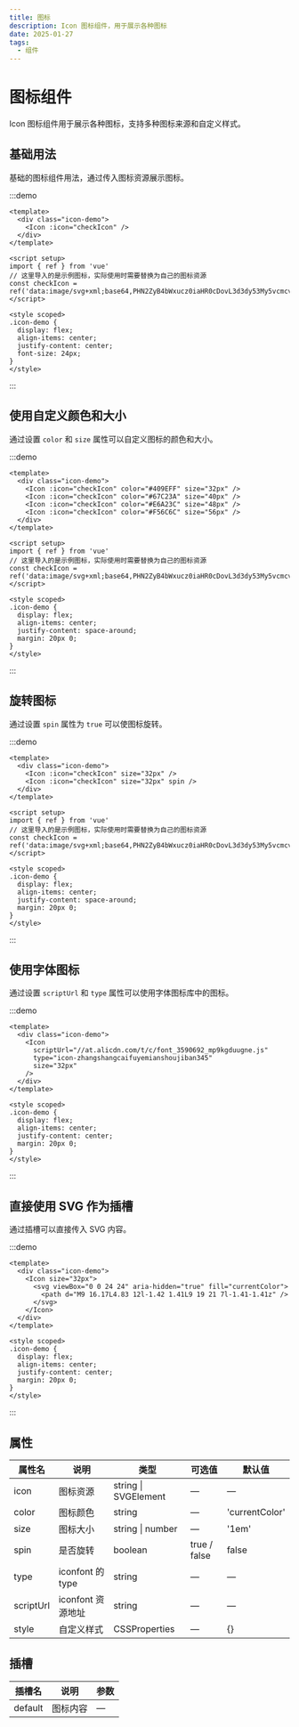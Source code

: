 ```yaml
---
title: 图标
description: Icon 图标组件，用于展示各种图标
date: 2025-01-27
tags:
  - 组件
---
```


# 图标组件

Icon 图标组件用于展示各种图标，支持多种图标来源和自定义样式。

## 基础用法

基础的图标组件用法，通过传入图标资源展示图标。

:::demo
```vue
<template>
  <div class="icon-demo">
    <Icon :icon="checkIcon" />
  </div>
</template>

<script setup>
import { ref } from 'vue'
// 这里导入的是示例图标，实际使用时需要替换为自己的图标资源
const checkIcon = ref('data:image/svg+xml;base64,PHN2ZyB4bWxucz0iaHR0cDovL3d3dy53My5vcmcvMjAwMC9zdmciIHZpZXdCb3g9IjAgMCAyNCAyNCI+PHBhdGggZD0iTTkgMTYuMTcgNC44MyAxMmwtMS40MiAxLjQxTDkgMTkgMjEgN2wtMS40MS0xLjQxeiIvPjwvc3ZnPg==')
</script>

<style scoped>
.icon-demo {
  display: flex;
  align-items: center;
  justify-content: center;
  font-size: 24px;
}
</style>
```
:::

## 使用自定义颜色和大小

通过设置 `color` 和 `size` 属性可以自定义图标的颜色和大小。

:::demo
```vue
<template>
  <div class="icon-demo">
    <Icon :icon="checkIcon" color="#409EFF" size="32px" />
    <Icon :icon="checkIcon" color="#67C23A" size="40px" />
    <Icon :icon="checkIcon" color="#E6A23C" size="48px" />
    <Icon :icon="checkIcon" color="#F56C6C" size="56px" />
  </div>
</template>

<script setup>
import { ref } from 'vue'
// 这里导入的是示例图标，实际使用时需要替换为自己的图标资源
const checkIcon = ref('data:image/svg+xml;base64,PHN2ZyB4bWxucz0iaHR0cDovL3d3dy53My5vcmcvMjAwMC9zdmciIHZpZXdCb3g9IjAgMCAyNCAyNCI+PHBhdGggZD0iTTkgMTYuMTcgNC44MyAxMmwtMS40MiAxLjQxTDkgMTkgMjEgN2wtMS40MS0xLjQxeiIvPjwvc3ZnPg==')
</script>

<style scoped>
.icon-demo {
  display: flex;
  align-items: center;
  justify-content: space-around;
  margin: 20px 0;
}
</style>
```
:::

## 旋转图标

通过设置 `spin` 属性为 `true` 可以使图标旋转。

:::demo
```vue
<template>
  <div class="icon-demo">
    <Icon :icon="checkIcon" size="32px" />
    <Icon :icon="checkIcon" size="32px" spin />
  </div>
</template>

<script setup>
import { ref } from 'vue'
// 这里导入的是示例图标，实际使用时需要替换为自己的图标资源
const checkIcon = ref('data:image/svg+xml;base64,PHN2ZyB4bWxucz0iaHR0cDovL3d3dy53My5vcmcvMjAwMC9zdmciIHZpZXdCb3g9IjAgMCAyNCAyNCI+PHBhdGggZD0iTTkgMTYuMTcgNC44MyAxMmwtMS40MiAxLjQxTDkgMTkgMjEgN2wtMS40MS0xLjQxeiIvPjwvc3ZnPg==')
</script>

<style scoped>
.icon-demo {
  display: flex;
  align-items: center;
  justify-content: space-around;
  margin: 20px 0;
}
</style>
```
:::

## 使用字体图标

通过设置 `scriptUrl` 和 `type` 属性可以使用字体图标库中的图标。

:::demo
```vue
<template>
  <div class="icon-demo">
    <Icon 
      scriptUrl="//at.alicdn.com/t/c/font_3590692_mp9kgduugne.js" 
      type="icon-zhangshangcaifuyemianshoujiban345" 
      size="32px" 
    />
  </div>
</template>

<style scoped>
.icon-demo {
  display: flex;
  align-items: center;
  justify-content: center;
  margin: 20px 0;
}
</style>
```
:::

## 直接使用 SVG 作为插槽

通过插槽可以直接传入 SVG 内容。

:::demo
```vue
<template>
  <div class="icon-demo">
    <Icon size="32px">
      <svg viewBox="0 0 24 24" aria-hidden="true" fill="currentColor">
        <path d="M9 16.17L4.83 12l-1.42 1.41L9 19 21 7l-1.41-1.41z" />
      </svg>
    </Icon>
  </div>
</template>

<style scoped>
.icon-demo {
  display: flex;
  align-items: center;
  justify-content: center;
  margin: 20px 0;
}
</style>
```
:::

## 属性

| 属性名 | 说明 | 类型 | 可选值 | 默认值 |
| --- | --- | --- | --- | --- |
| icon | 图标资源 | string \| SVGElement | — | — |
| color | 图标颜色 | string | — | 'currentColor' |
| size | 图标大小 | string \| number | — | '1em' |
| spin | 是否旋转 | boolean | true / false | false |
| type | iconfont 的 type | string | — | — |
| scriptUrl | iconfont 资源地址 | string | — | — |
| style | 自定义样式 | CSSProperties | — | {} |

## 插槽

| 插槽名 | 说明 | 参数 |
| --- | --- | --- |
| default | 图标内容 | — | 